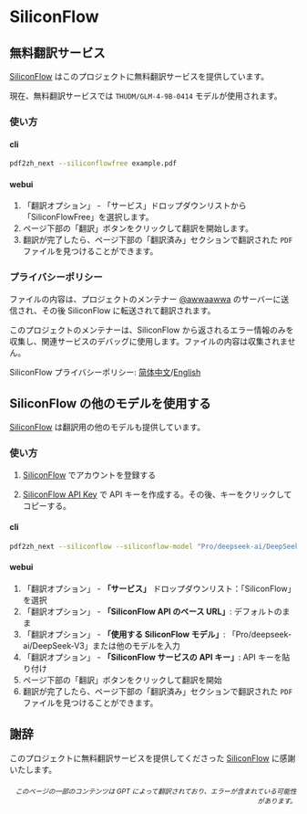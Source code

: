 # SiliconFlow

## 無料翻訳サービス

[SiliconFlow](https://siliconflow.cn) はこのプロジェクトに無料翻訳サービスを提供しています。

現在、無料翻訳サービスでは `THUDM/GLM-4-9B-0414` モデルが使用されます。

### 使い方

#### cli

```bash
pdf2zh_next --siliconflowfree example.pdf 
```

#### webui

1. 「翻訳オプション」 - 「サービス」ドロップダウンリストから「SiliconFlowFree」を選択します。
2. ページ下部の「翻訳」ボタンをクリックして翻訳を開始します。
3. 翻訳が完了したら、ページ下部の「翻訳済み」セクションで翻訳された `PDF` ファイルを見つけることができます。


### プライバシーポリシー

ファイルの内容は、プロジェクトのメンテナー [@awwaawwa](https://github.com/awwaawwa) のサーバーに送信され、その後 SiliconFlow に転送されて翻訳されます。

このプロジェクトのメンテナーは、SiliconFlow から返されるエラー情報のみを収集し、関連サービスのデバッグに使用します。ファイルの内容は収集されません。

SiliconFlow プライバシーポリシー: [简体中文](https://docs.siliconflow.cn/cn/legals/privacy-policy)/[English](https://docs.siliconflow.cn/en/legals/privacy-policy)



## SiliconFlow の他のモデルを使用する

[SiliconFlow](https://siliconflow.cn) は翻訳用の他のモデルも提供しています。

### 使い方

1. [SiliconFlow](https://siliconflow.cn) でアカウントを登録する

2. [SiliconFlow API Key](https://cloud.siliconflow.cn/me/account/ak) で API キーを作成する。その後、キーをクリックしてコピーする。

#### cli

```bash
pdf2zh_next --siliconflow --siliconflow-model "Pro/deepseek-ai/DeepSeek-V3" --siliconflow-api-key <your-api-key> example.pdf
```

#### webui

1. 「翻訳オプション」 - **「サービス」** ドロップダウンリスト：「SiliconFlow」を選択
2. 「翻訳オプション」 - **「SiliconFlow API のベース URL」**: デフォルトのまま
3. 「翻訳オプション」 - **「使用する SiliconFlow モデル」**: 「Pro/deepseek-ai/DeepSeek-V3」または他のモデルを入力
4. 「翻訳オプション」 - **「SiliconFlow サービスの API キー」**: API キーを貼り付け
5. ページ下部の「翻訳」ボタンをクリックして翻訳を開始
6. 翻訳が完了したら、ページ下部の「翻訳済み」セクションで翻訳された `PDF` ファイルを見つけることができます。


## 謝辞

このプロジェクトに無料翻訳サービスを提供してくださった [SiliconFlow](https://siliconflow.cn) に感謝いたします。

<div align="right"> 
<h6><small>このページの一部のコンテンツは GPT によって翻訳されており、エラーが含まれている可能性があります。</small></h6>